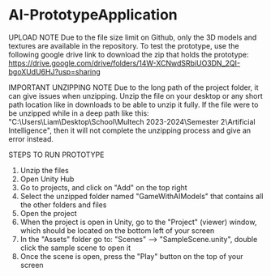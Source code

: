 # AI-PrototypeApplication

UPLOAD NOTE
Due to the file size limit on Github, only the 3D models and textures are available in the repository.
To test the prototype, use the following google drive link to download the zip that holds the prototype: https://drive.google.com/drive/folders/14W-XCNwdSRbiUO3DN_2QI-bgoXUdU6HJ?usp=sharing


IMPORTANT UNZIPPING NOTE
Due to the long path of the project folder, it can give issues when unzipping. Unzip the file on your desktop or any short path location like in downloads to be able to unzip it fully.
If the file were to be unzipped while in a deep path like this: "C:\Users\Liam\Desktop\School\Multech 2023-2024\Semester 2\Artificial Intelligence", then it will not complete the unzipping process and give an error instead.

STEPS TO RUN PROTOTYPE
1. Unzip the files
2. Open Unity Hub 
3. Go to projects, and click on "Add" on the top right
5. Select the unzipped folder named "GameWithAIModels" that contains all the other folders and files
6. Open the project
7. When the project is open in Unity, go to the "Project" (viewer) window, which should be located on the bottom left of your screen
8. In the "Assets" folder go to: "Scenes" --> "SampleScene.unity", double click the sample scene to open it
9. Once the scene is open, press the "Play" button on the top of your screen
